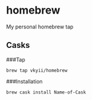 homebrew
=====

My personal homebrew tap


## Casks

###Tap

	brew tap vkyii/homebrew

###Installation

	brew cask install Name-of-Cask